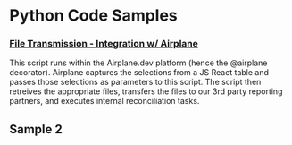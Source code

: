 # Python Code Samples

### [File Transmission - Integration w/ Airplane](https://github.com/uscgregory/python/blob/main/README.md)
This script runs within the Airplane.dev platform (hence the @airplane decorator). Airplane captures the selections from a JS React table and passes those selections as parameters to this script.  The script then retreives the appropriate files, transfers the files to our 3rd party reporting partners, and executes internal reconciliation tasks.

## Sample 2

